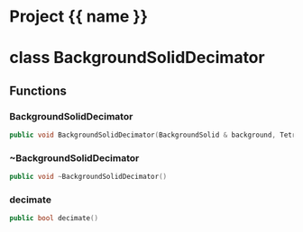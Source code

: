 <script setup>
import {useRoute} from 'vitepress'
const {path} = useRoute()
const tokens = path.split('/')
const words = tokens[2].split('-');
for (let i = 0; i < words.length; i++) {
    words[i] = words[i].charAt(0).toUpperCase() + words[i].slice(1);
    words[i] = words[i].replace('geode', 'Geode')
}
const name = words.join('-');
</script>
# Project {{ name }}

# class BackgroundSolidDecimator


## Functions

### BackgroundSolidDecimator

```cpp
public void BackgroundSolidDecimator(BackgroundSolid & background, TetrahedralSolidBuilder3D & builder)
```


### ~BackgroundSolidDecimator

```cpp
public void ~BackgroundSolidDecimator()
```


### decimate

```cpp
public bool decimate()
```




